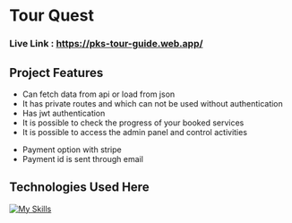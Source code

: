 # Tour Quest

### Live Link : https://pks-tour-guide.web.app/

## Project Features

- Can fetch data from api or load from json
- It has private routes and which can not be used without authentication
- Has jwt authentication
- It is possible to check the progress of your booked services
- It is possible to access the admin panel and control activities
* Payment option with stripe
* Payment id is sent through email

## Technologies Used Here

[![My Skills](https://skillicons.dev/icons?i=html,css,react,tailwind,js,firebase)](https://skillicons.dev)
